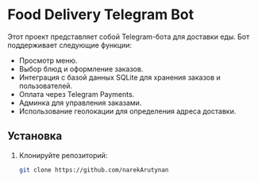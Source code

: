 # Food Delivery Telegram Bot

Этот проект представляет собой Telegram-бота для доставки еды. Бот поддерживает следующие функции:

- Просмотр меню.
- Выбор блюд и оформление заказов.
- Интеграция с базой данных SQLite для хранения заказов и пользователей.
- Оплата через Telegram Payments.
- Админка для управления заказами.
- Использование геолокации для определения адреса доставки.

## Установка

1. Клонируйте репозиторий:
   ```bash
   git clone https://github.com/narekArutynan
